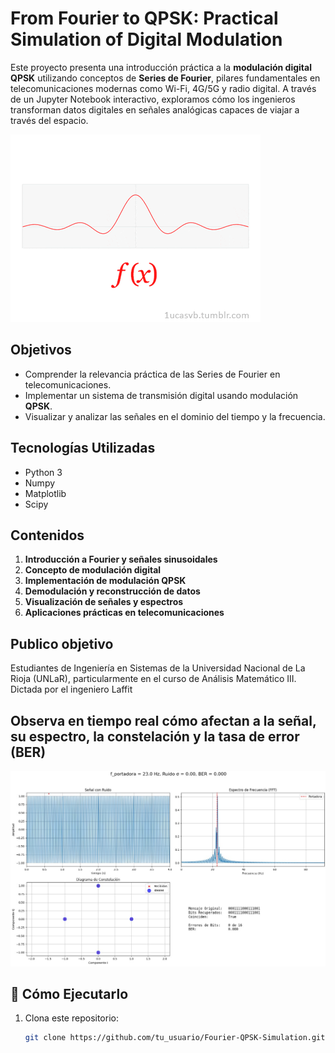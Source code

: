 # From Fourier to QPSK: Practical Simulation of Digital Modulation

Este proyecto presenta una introducción práctica a la **modulación digital QPSK** utilizando conceptos de **Series de Fourier**, pilares fundamentales en telecomunicaciones modernas como Wi-Fi, 4G/5G y radio digital. A través de un Jupyter Notebook interactivo, exploramos cómo los ingenieros transforman datos digitales en señales analógicas capaces de viajar a través del espacio.

![Transformada de fourier](./animation%20physics%20GIF.gif)


## Objetivos
- Comprender la relevancia práctica de las Series de Fourier en telecomunicaciones.
- Implementar un sistema de transmisión digital usando modulación **QPSK**.
- Visualizar y analizar las señales en el dominio del tiempo y la frecuencia.

##  Tecnologías Utilizadas
- Python 3
- Numpy
- Matplotlib
- Scipy

##  Contenidos
1. **Introducción a Fourier y señales sinusoidales**
2. **Concepto de modulación digital**
3. **Implementación de modulación QPSK**
4. **Demodulación y reconstrucción de datos**
5. **Visualización de señales y espectros**
6. **Aplicaciones prácticas en telecomunicaciones**

## Publico objetivo

Estudiantes de Ingeniería en Sistemas de la Universidad Nacional de La Rioja (UNLaR), particularmente en el curso de Análisis Matemático III. Dictada por el ingeniero Laffit

## Observa en tiempo real cómo afectan a la señal, su espectro, la constelación y la tasa de error (BER)

![Observa en tiempo real cómo afectan a la señal, su espectro, la constelación y la tasa de error (BER)](./1.jpeg)


## 🚀 Cómo Ejecutarlo
1. Clona este repositorio:
   ```bash
   git clone https://github.com/tu_usuario/Fourier-QPSK-Simulation.git